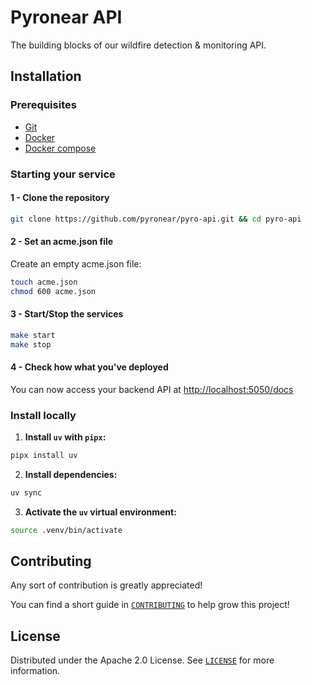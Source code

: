 # Pyronear API

The building blocks of our wildfire detection & monitoring API.

## Installation

### Prerequisites

- [Git](https://git-scm.com/book/en/v2/Getting-Started-Installing-Git)
- [Docker](https://docs.docker.com/engine/install/)
- [Docker compose](https://docs.docker.com/compose/)

### Starting your service

#### 1 - Clone the repository

```bash
git clone https://github.com/pyronear/pyro-api.git && cd pyro-api
```
#### 2 - Set an acme.json file

Create an empty acme.json file:

```bash
touch acme.json
chmod 600 acme.json
```

#### 3 - Start/Stop the services

```bash
make start
make stop
```

#### 4 - Check how what you've deployed

You can now access your backend API at [http://localhost:5050/docs](http://localhost:5050/docs)

### Install locally

1. **Install `uv` with `pipx`:**

```bash
pipx install uv
```

2. **Install dependencies:**

```bash
uv sync
```

3. **Activate the `uv` virtual environment:**

```bash
source .venv/bin/activate
```

## Contributing

Any sort of contribution is greatly appreciated!

You can find a short guide in [`CONTRIBUTING`](CONTRIBUTING.md) to help grow this project!

## License

Distributed under the Apache 2.0 License. See [`LICENSE`](LICENSE) for more information.
